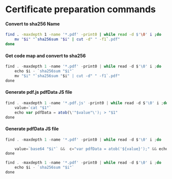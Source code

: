 # Certificate preparation commands

#### Convert to sha256 Name

```bash
find . -maxdepth 1 -name '*.pdf' -print0 | while read -d $'\0' i ;do
    mv "$i" "`sha256sum "$i" | cut -d" " -f1`.pdf"
done
```

#### Get code map and convert to sha256

```javascript
find . -maxdepth 1 -name '*.pdf' -print0 | while read -d $'\0' i ;do
    echo $i - `sha256sum "$i"`
    mv "$i" "`sha256sum "$i" | cut -d" " -f1`.pdf"
done
```

#### Generate pdf.js pdfData JS file

```javascript
find . -maxdepth 1 -name '*.pdf.js' -print0 | while read -d $'\0' i ;do
    value=`cat "$1"`
    echo var pdfData = atob(\'"$value"\'); > "$1"
done
```

#### Generate  pdfData JS file

```javascript
find . -maxdepth 1 -name '*.pdf' -print0 | while read -d $'\0' i ;do

    value=`base64 "$i"` &&  c="var pdfData = atob('${value}');" && echo $c > "$i".js
done

find . -maxdepth 1 -name '*.pdf' -print0 | while read -d $'\0' i ;do
    echo $i - `sha256sum "$i"`
done
```
